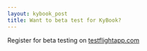 ```yaml
---
layout: kybook_post
title: Want to beta test for KyBook? 
---
```


Register for beta testing on [testflightapp.com](http://tflig.ht/18dbZRF)
